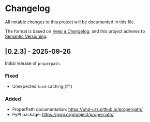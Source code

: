 # Changelog

All notable changes to this project will be documented in this file.

The format is based on [Keep a Changelog](https://keepachangelog.com/en/1.0.0/),
and this project adheres to [Semantic Versioning](https://semver.org/spec/v2.0.0.html).

## [0.2.3] - 2025-09-26

Initial release of `properpath`.

### Fixed

- Unexpected `kind` caching (#1) 

### Added

- ProperPath documentation: https://uhd-urz.github.io/properpath/
- PyPI package: https://pypi.org/project/properpath/
